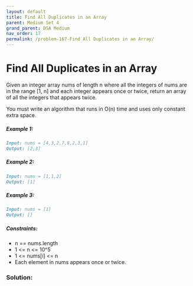 ```yaml
---
layout: default
title: Find All Duplicates in an Array
parent: Medium Set 4
grand_parent: DSA Medium
nav_order: 17
permalink: /problem-167-Find All Duplicates in an Array/
---
```

# Find All Duplicates in an Array
Given an integer array nums of length n where all the integers of nums are in the range [1, n] and each integer appears once or twice, return an array of all the integers that appears twice.

You must write an algorithm that runs in O(n) time and uses only constant extra space.

##### Example 1:
```markdown
Input: nums = [4,3,2,7,8,2,3,1]
Output: [2,3]
```
##### Example 2:
```markdown
Input: nums = [1,1,2]
Output: [1]
```
##### Example 3:
```markdown
Input: nums = [1]
Output: []
```
##### Constraints:
* n == nums.length
* 1 <= n <= 10^5
* 1 <= nums[i] <= n
* Each element in nums appears once or twice.

### Solution: 
```java

```